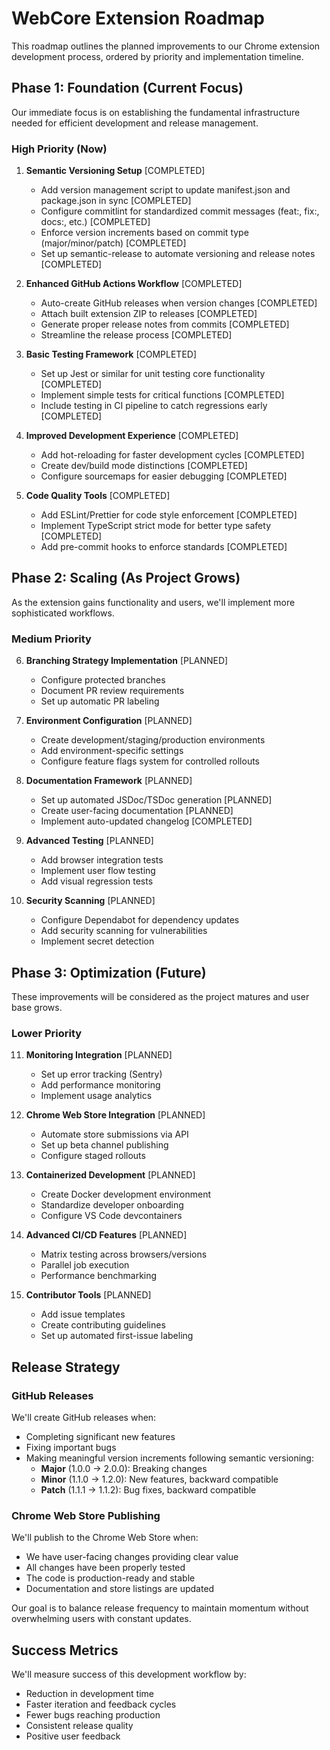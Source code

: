 # WebCore Extension Roadmap

This roadmap outlines the planned improvements to our Chrome extension development process, ordered by priority and implementation timeline.

## Phase 1: Foundation (Current Focus)

Our immediate focus is on establishing the fundamental infrastructure needed for efficient development and release management.

### High Priority (Now)

1. **Semantic Versioning Setup** [COMPLETED]
   - Add version management script to update manifest.json and package.json in sync [COMPLETED]
   - Configure commitlint for standardized commit messages (feat:, fix:, docs:, etc.) [COMPLETED]
   - Enforce version increments based on commit type (major/minor/patch) [COMPLETED]
   - Set up semantic-release to automate versioning and release notes [COMPLETED]

2. **Enhanced GitHub Actions Workflow** [COMPLETED]
   - Auto-create GitHub releases when version changes [COMPLETED]
   - Attach built extension ZIP to releases [COMPLETED]
   - Generate proper release notes from commits [COMPLETED]
   - Streamline the release process [COMPLETED]

3. **Basic Testing Framework** [COMPLETED]
   - Set up Jest or similar for unit testing core functionality [COMPLETED]
   - Implement simple tests for critical functions [COMPLETED]
   - Include testing in CI pipeline to catch regressions early [COMPLETED]

4. **Improved Development Experience** [COMPLETED]
   - Add hot-reloading for faster development cycles [COMPLETED]
   - Create dev/build mode distinctions [COMPLETED]
   - Configure sourcemaps for easier debugging [COMPLETED]

5. **Code Quality Tools** [COMPLETED]
   - Add ESLint/Prettier for code style enforcement [COMPLETED]
   - Implement TypeScript strict mode for better type safety [COMPLETED]
   - Add pre-commit hooks to enforce standards [COMPLETED]

## Phase 2: Scaling (As Project Grows)

As the extension gains functionality and users, we'll implement more sophisticated workflows.

### Medium Priority

6. **Branching Strategy Implementation** [PLANNED]
   - Configure protected branches
   - Document PR review requirements
   - Set up automatic PR labeling

7. **Environment Configuration** [PLANNED]
   - Create development/staging/production environments
   - Add environment-specific settings
   - Configure feature flags system for controlled rollouts

8. **Documentation Framework** [PLANNED]
   - Set up automated JSDoc/TSDoc generation [PLANNED]
   - Create user-facing documentation [PLANNED]
   - Implement auto-updated changelog [COMPLETED]

9. **Advanced Testing** [PLANNED]
   - Add browser integration tests
   - Implement user flow testing
   - Add visual regression tests

10. **Security Scanning** [PLANNED]
    - Configure Dependabot for dependency updates
    - Add security scanning for vulnerabilities
    - Implement secret detection

## Phase 3: Optimization (Future)

These improvements will be considered as the project matures and user base grows.

### Lower Priority

11. **Monitoring Integration** [PLANNED]
    - Set up error tracking (Sentry)
    - Add performance monitoring
    - Implement usage analytics

12. **Chrome Web Store Integration** [PLANNED]
    - Automate store submissions via API
    - Set up beta channel publishing
    - Configure staged rollouts

13. **Containerized Development** [PLANNED]
    - Create Docker development environment
    - Standardize developer onboarding
    - Configure VS Code devcontainers

14. **Advanced CI/CD Features** [PLANNED]
    - Matrix testing across browsers/versions
    - Parallel job execution
    - Performance benchmarking

15. **Contributor Tools** [PLANNED]
    - Add issue templates
    - Create contributing guidelines
    - Set up automated first-issue labeling

## Release Strategy

### GitHub Releases

We'll create GitHub releases when:
- Completing significant new features
- Fixing important bugs
- Making meaningful version increments following semantic versioning:
  - **Major** (1.0.0 → 2.0.0): Breaking changes
  - **Minor** (1.1.0 → 1.2.0): New features, backward compatible
  - **Patch** (1.1.1 → 1.1.2): Bug fixes, backward compatible

### Chrome Web Store Publishing

We'll publish to the Chrome Web Store when:
- We have user-facing changes providing clear value
- All changes have been properly tested
- The code is production-ready and stable
- Documentation and store listings are updated

Our goal is to balance release frequency to maintain momentum without overwhelming users with constant updates.

## Success Metrics

We'll measure success of this development workflow by:
- Reduction in development time
- Faster iteration and feedback cycles
- Fewer bugs reaching production
- Consistent release quality
- Positive user feedback 